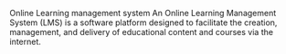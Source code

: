 Online Learning management system
An Online Learning Management System (LMS) is a software platform designed to facilitate the creation, management, and delivery of educational content and courses via the internet. 
